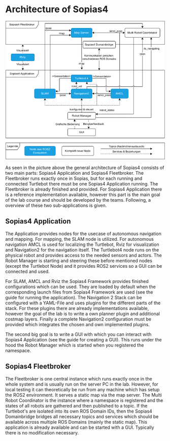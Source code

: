 # Architecture of Sopias4
![](assets/architecture.png)

As seen in the picture above the general architecture of Sopias4 consists of two main parts: Sopias4 Application and Sopias4 Fleetbroker. The Fleetbroker runs exactly once in Sopias, but for each running and connected Turtlebot there must be one Sopias4 Application running. The Fleetbroker is already finished and provided. For Sopias4 Application there is a reference implementation available, however this part is the main goal of the lab course and should be developed by the teams. Following, a overview of these two sub-applications is given.

## Sopias4 Application
The Application provides nodes for the usecase of autonomous navigation and mapping. For mapping, the SLAM node is utilized. For autonomous navigation AMCL is used for localizing the Turtlebot, Rviz for visualization and Navigation2 for the navigation itself. The Turtlebot4 node runs on the physical robot and provides access to the needed sensors and actors. The Robot Manager is starting and steering these before mentioned nodes (except the Turtlebot Node) and it provides ROS2 services so a GUI can be connected and used.

For SLAM, AMCL and Rviz the Sopias4 Framework provides finished configurations which can be used. They are loaded by default when the corresponding launch files from Sopias4 Framework are used (see the guide for running the application). The Navigation 2 Stack can be configured with a YAML-File and uses plugins for the different parts of the stack. For these plugins there are already implementations available, however the goal of the lab is to write a own planner plugin and additional costmap layers. Finally a complete Navigation2 configuration must be provided which integrates the chosen and own implemented plugins.

The second big goal is to write a GUI with which you can interact with Sopias4 Application (see the guide for creating a GUI). This runs under the hood the Robot Manager which is started when you registered the namespace.

## Sopias4 Fleetbroker
The Fleetbroker is one central instance which runs exactly once in the whole system and is usually run on the server PC in the lab. However, for local testing it can theoretically be run from any machine which has setup the ROS2 environment. It serves a static map via the map server. The Multi Robot Coordinator is the instance where a namespace is registered and the states of all robots are gathered and then published to a topic. If the Turtlebot's are isolated into its own ROS Domain IDs, then the Sopias4 Domainbridge bridges all necessary topics and services which should be available across multiple ROS Domains (mainly the static map). This application is already available and can be started with a GUI. Typically there is no modification necessary.